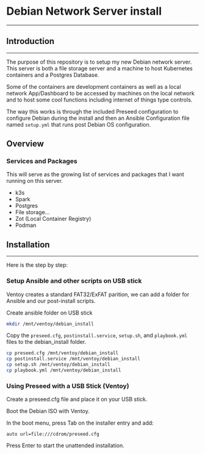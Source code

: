 # Debian Network Server install

---

## Introduction

---

The purpose of this repository is to setup my new Debian network server. This server is both a file storage server and a machine to host Kubernetes containers and a Postgres Database.

Some of the containers are development containers as well as a local network App/Dashboard to be accessed by machines on the local network and to host some cool functions including internet of things type controls.

The way this works is through the included Preseed configuration to configure Debian during the install and then an Ansible Configuration file named `setup.yml` that runs post Debian OS configuration.

## Overview

### Services and Packages

This will serve as the growing list of services and packages that I want running on this server.

- k3s
- Spark
- Postgres
- File storage...
- Zot (Local Container Registry)
- Podman

## Installation

---

Here is the step by step:

### Setup Ansible and other scripts on USB stick

Ventoy creates a standard FAT32/ExFAT parition, we can add a folder for Ansible and our post-install scripts.

Create ansible folder on USB stick

```bash
mkdir /mnt/ventoy/debian_install
```

Copy the `preseed.cfg`, `postinstall.service`, `setup.sh`, and `playbook.yml` files to the debian_install folder.

```bash
cp preseed.cfg /mnt/ventoy/debian_install
cp postinstall.service /mnt/ventoy/debian_install
cp setup.sh /mnt/ventoy/debian_install
cp playbook.yml /mnt/ventoy/debian_install
```

### Using Preseed with a USB Stick (Ventoy)

Create a preseed.cfg file and place it on your USB stick.

Boot the Debian ISO with Ventoy.

In the boot menu, press Tab on the installer entry and add:

```
auto url=file:///cdrom/preseed.cfg
```

Press Enter to start the unattended installation.
